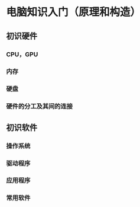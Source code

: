 # 电脑知识入门（原理和构造）



## 初识硬件

### CPU，GPU

### 内存

### 硬盘

### 硬件的分工及其间的连接



## 初识软件

### 操作系统

### 驱动程序

### 应用程序

### 常用软件